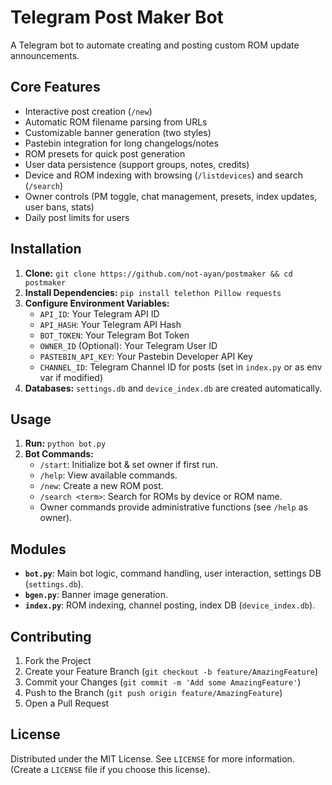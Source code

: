 # Telegram Post Maker Bot

A Telegram bot to automate creating and posting custom ROM update announcements.

## Core Features

-   Interactive post creation (`/new`)
-   Automatic ROM filename parsing from URLs
-   Customizable banner generation (two styles)
-   Pastebin integration for long changelogs/notes
-   ROM presets for quick post generation
-   User data persistence (support groups, notes, credits)
-   Device and ROM indexing with browsing (`/listdevices`) and search (`/search`)
-   Owner controls (PM toggle, chat management, presets, index updates, user bans, stats)
-   Daily post limits for users

## Installation

1.  **Clone:** `git clone https://github.com/not-ayan/postmaker && cd postmaker`
2.  **Install Dependencies:** `pip install telethon Pillow requests`
3.  **Configure Environment Variables:**
    -   `API_ID`: Your Telegram API ID
    -   `API_HASH`: Your Telegram API Hash
    -   `BOT_TOKEN`: Your Telegram Bot Token
    -   `OWNER_ID` (Optional): Your Telegram User ID
    -   `PASTEBIN_API_KEY`: Your Pastebin Developer API Key
    -   `CHANNEL_ID`: Telegram Channel ID for posts (set in `index.py` or as env var if modified)
4.  **Databases:** `settings.db` and `device_index.db` are created automatically.

## Usage

1.  **Run:** `python bot.py`
2.  **Bot Commands:**
    -   `/start`: Initialize bot & set owner if first run.
    -   `/help`: View available commands.
    -   `/new`: Create a new ROM post.
    -   `/search <term>`: Search for ROMs by device or ROM name.
    -   Owner commands provide administrative functions (see `/help` as owner).

## Modules

-   **`bot.py`**: Main bot logic, command handling, user interaction, settings DB (`settings.db`).
-   **`bgen.py`**: Banner image generation.
-   **`index.py`**: ROM indexing, channel posting, index DB (`device_index.db`).

## Contributing

1.  Fork the Project
2.  Create your Feature Branch (`git checkout -b feature/AmazingFeature`)
3.  Commit your Changes (`git commit -m 'Add some AmazingFeature'`)
4.  Push to the Branch (`git push origin feature/AmazingFeature`)
5.  Open a Pull Request

## License

Distributed under the MIT License. See `LICENSE` for more information.
(Create a `LICENSE` file if you choose this license).

